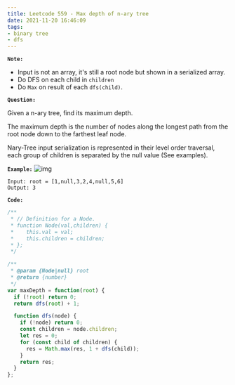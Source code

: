 ```yaml
---
title: Leetcode 559 - Max depth of n-ary tree
date: 2021-11-20 16:46:09
tags:
- binary tree
- dfs
---
```

**`Note:`**
- Input is not an array, it's still a root node but shown in a serialized array.
- Do DFS on each child in `children`
- Do `Max` on result of each `dfs(child)`.

**`Question:`**

Given a n-ary tree, find its maximum depth.

The maximum depth is the number of nodes along the longest path from the root node down to the farthest leaf node.

Nary-Tree input serialization is represented in their level order traversal, each group of children is separated by the null value (See examples).

**`Example:`**
![img](https://assets.leetcode.com/uploads/2018/10/12/narytreeexample.png)
```
Input: root = [1,null,3,2,4,null,5,6]
Output: 3
```

**`Code:`**
```javascript
/**
 * // Definition for a Node.
 * function Node(val,children) {
 *    this.val = val;
 *    this.children = children;
 * };
 */

/**
 * @param {Node|null} root
 * @return {number}
 */
var maxDepth = function(root) {
  if (!root) return 0;
  return dfs(root) + 1;

  function dfs(node) {
    if (!node) return 0;
    const children = node.children;
    let res = 0;
    for (const child of children) {
      res = Math.max(res, 1 + dfs(child));
    }
    return res;
  }
};
```